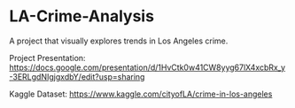 # LA-Crime-Analysis
A project that visually explores trends in Los Angeles crime.

Project Presentation: https://docs.google.com/presentation/d/1HvCtk0w41CW8yyg67lX4xcbRx_y-3ERLgdNIgjgxdbY/edit?usp=sharing

Kaggle Dataset: https://www.kaggle.com/cityofLA/crime-in-los-angeles
